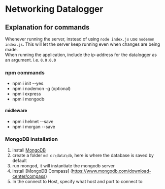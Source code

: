 # Networking Datalogger

## Explanation for commands
Whenever running the server, instead of using `node index.js` use `nodemon index.js`. This will let the server keep running even when changes are being made.<br>
When running the application, include the ip-address for the datalogger as an argument. i.e. `0.0.0.0`

### npm commands
* npm i init --yes
* npm i nodemon -g (optional)
* npm i express
* npm i mongodb

#### midleware
* npm i helmet --save
* npm i morgan --save

### MongoDB installation
1. install [MongoDB](https://www.mongodb.com/download-center?jmp=nav)
2. create a folder `md c:\data\db`, here is where the database is saved by default
3. run mongod, it will instantiate the mongodb server
4. install [MongoDB Compass] (https://www.mongodb.com/download-center/compass)
5. In the connect to Host, specify what host and port to connect to